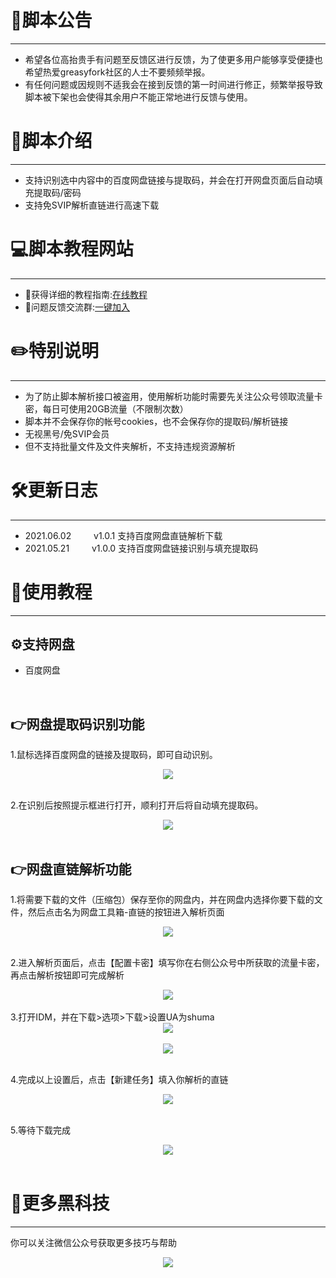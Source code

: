 # 📄脚本公告
---
- 希望各位高抬贵手有问题至反馈区进行反馈，为了使更多用户能够享受便捷也希望热爱greasyfork社区的人士不要频频举报。<br>
- 有任何问题或因规则不适我会在接到反馈的第一时间进行修正，频繁举报导致脚本被下架也会使得其余用户不能正常地进行反馈与使用。

# 📜脚本介绍
---

- 支持识别选中内容中的百度网盘链接与提取码，并会在打开网盘页面后自动填充提取码/密码
- 支持免SVIP解析直链进行高速下载

# 💻脚本教程网站
---

- 🧩获得详细的教程指南:[在线教程](https://wiki.shuma.ink)<br>
- 🎯问题反馈交流群:[一键加入](https://jq.qq.com/?_wv=1027&k=FMfKKGY5)<br>

# ✏️特别说明
---

- 为了防止脚本解析接口被盗用，使用解析功能时需要先关注公众号领取流量卡密，每日可使用20GB流量（不限制次数）
- 脚本并不会保存你的帐号cookies，也不会保存你的提取码/解析链接
- 无视黑号/免SVIP会员
- 但不支持批量文件及文件夹解析，不支持违规资源解析

# 🛠️更新日志<br>
---
- 2021.06.02&emsp; &emsp; v1.0.1 支持百度网盘直链解析下载
- 2021.05.21&emsp; &emsp; v1.0.0 支持百度网盘链接识别与填充提取码

# 📌使用教程
---
## ⚙️支持网盘
- 百度网盘
<br>

## 👉网盘提取码识别功能

1.鼠标选择百度网盘的链接及提取码，即可自动识别。<br>
<div align=center><img src="https://i.loli.net/2021/05/21/fLmOZya8G4YxrSd.png"></div>

<br>

2.在识别后按照提示框进行打开，顺利打开后将自动填充提取码。<br>

<div align=center><img src="https://i.loli.net/2021/05/21/PrwVZUi58XbL16e.png"></div>
<br>

## 👉网盘直链解析功能

1.将需要下载的文件（压缩包）保存至你的网盘内，并在网盘内选择你要下载的文件，然后点击名为网盘工具箱-直链的按钮进入解析页面<br>

<div align=center><img src="https://i.loli.net/2021/06/02/y83FQ7HMkaOldcT.png"></div>
<br>

2.进入解析页面后，点击【配置卡密】填写你在右侧公众号中所获取的流量卡密，再点击解析按钮即可完成解析<br>

<div align=center><img src="https://i.loli.net/2021/06/02/mreAgzdMfxKEiRP.png"></div><br>
3.打开IDM，并在下载>选项>下载>设置UA为shuma<br>
<div align=center><img src="https://i.loli.net/2021/05/23/yBnRM7AzNItgOCl.png"></div><br>

<div align=center><img src="https://i.loli.net/2021/05/23/FNxJjcvpdn6i2Ca.png"></div><br>

4.完成以上设置后，点击【新建任务】填入你解析的直链<br>
<div align=center><img src="https://i.loli.net/2021/05/23/A6r9RfapFMJETPK.png"></div><br>


5.等待下载完成<br>
<div align=center><img src="https://i.loli.net/2021/05/23/49qcBleYDTFAP8H.png"></div><br>

# 🔑更多黑科技
---

你可以关注微信公众号获取更多技巧与帮助<br>
<div align=center><img src="https://i.loli.net/2021/05/21/fzvRNcxiKwD3lrQ.jpg"></div><br>



